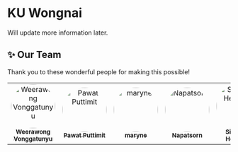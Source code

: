 # KU Wongnai

Will update more information later.

## ✨ Our Team

Thank you to these wonderful people for making this possible!

<!-- ALL-CONTRIBUTORS-LIST:START - Do not remove or modify this section -->
<!-- prettier-ignore-start -->
<!-- markdownlint-disable -->
<table>
  <tbody>
    <tr>
      <td align="center"><a href="https://github.com/qu1etboy"><img src="https://avatars.githubusercontent.com/u/95042765?s=500&v=4" width="100px;" style="border-radius: 100%" alt="Weerawong Vonggatunyu"/><br /><sub><b>Weerawong Vonggatunyu</b></sub></a><br /><small></small></td>
      <td align="center"><a href="https://github.com/0akkung"><img src="https://avatars.githubusercontent.com/u/98578165?s=500&v=4" width="100px;" style="border-radius: 100%" alt="Pawat Puttimit"/><br /><sub><b>Pawat Puttimit</b></sub></a><br /><small></small></td>
      <td align="center"><a href="https://github.com/AmpornSaejaew"><img src="https://avatars.githubusercontent.com/u/98537729?s=500&v=4" width="100px;" style="border-radius: 100%" alt="maryne"/><br /><sub><b>maryne</b></sub></a><br /><small></small></td>
    <td align="center"><a href="https://github.com/npatsl"><img src="https://avatars.githubusercontent.com/u/98574113?s=500&v=4" width="100px;" style="border-radius: 100%" alt="Napatsorn"/><br /><sub><b>Napatsorn</b></sub></a><br /><small></small></td>
       <td align="center"><a href="https://github.com/ong22280"><img src="https://avatars.githubusercontent.com/u/77152671?s=500&v=4" width="100px;" style="border-radius: 100%" alt="Sittipong Hemloun"/><br /><sub><b>Sittipong Hemloun</b></sub></a><br /><small></small></td>
          <td align="center"><a href="https://github.com/ThanradaSon"><img src="https://avatars.githubusercontent.com/u/98574830?s=500&v=4" width="100px;" style="border-radius: 100%" alt="ThanradaSon"/><br /><sub><b>ThanradaSon</b></sub></a><br /><small></small></td>
    </tr>
  </tbody>
</table>

<!-- markdownlint-restore -->
<!-- prettier-ignore-end -->

<!-- ALL-CONTRIBUTORS-LIST:END -->